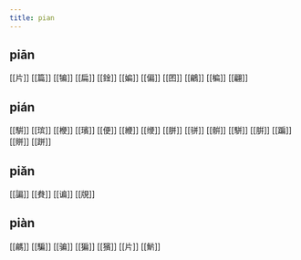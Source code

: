 ```yaml
---
title: pian
---
```


## piān
[[片]] 
[[篇]]
[[犏]]
[[扁]]
[[鍂]]
[[媥]]
[[偏]]
[[囨]]
[[鶣]]
[[楄]]
[[翩]]
## pián
[[騈]]
[[瑸]]
[[楩]]
[[璸]]
[[便]]
[[緶]]
[[缏]]
[[胼]]
[[骈]]
[[骿]]
[[駢]]
[[腁]]
[[蹁]]
[[賆]]
[[跰]]
## piǎn
[[諞]]
[[貵]]
[[谝]]
[[覑]]
## piàn
[[騗]]
[[騙]]
[[骗]]
[[猵]]
[[獱]]
[[片]] 
[[魸]]
